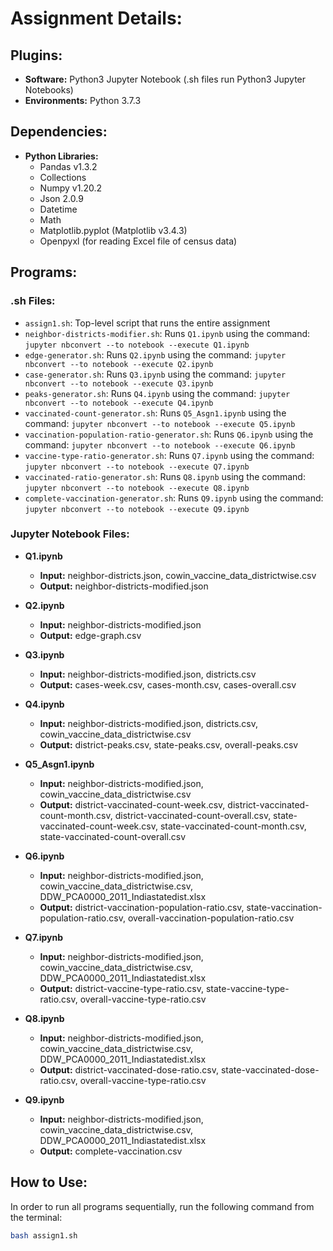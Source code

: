 # **Assignment Details:**

## **Plugins:**
- **Software:** Python3 Jupyter Notebook (.sh files run Python3 Jupyter Notebooks)
- **Environments:** Python 3.7.3

## **Dependencies:**
- **Python Libraries:**
  - Pandas v1.3.2
  - Collections
  - Numpy v1.20.2
  - Json 2.0.9
  - Datetime
  - Math
  - Matplotlib.pyplot (Matplotlib v3.4.3)
  - Openpyxl (for reading Excel file of census data)

## **Programs:**
### **.sh Files:**
- `assign1.sh`: Top-level script that runs the entire assignment
- `neighbor-districts-modifier.sh`: Runs `Q1.ipynb` using the command: `jupyter nbconvert --to notebook --execute Q1.ipynb`
- `edge-generator.sh`: Runs `Q2.ipynb` using the command: `jupyter nbconvert --to notebook --execute Q2.ipynb`
- `case-generator.sh`: Runs `Q3.ipynb` using the command: `jupyter nbconvert --to notebook --execute Q3.ipynb`
- `peaks-generator.sh`: Runs `Q4.ipynb` using the command: `jupyter nbconvert --to notebook --execute Q4.ipynb`
- `vaccinated-count-generator.sh`: Runs `Q5_Asgn1.ipynb` using the command: `jupyter nbconvert --to notebook --execute Q5.ipynb`
- `vaccination-population-ratio-generator.sh`: Runs `Q6.ipynb` using the command: `jupyter nbconvert --to notebook --execute Q6.ipynb`
- `vaccine-type-ratio-generator.sh`: Runs `Q7.ipynb` using the command: `jupyter nbconvert --to notebook --execute Q7.ipynb`
- `vaccinated-ratio-generator.sh`: Runs `Q8.ipynb` using the command: `jupyter nbconvert --to notebook --execute Q8.ipynb`
- `complete-vaccination-generator.sh`: Runs `Q9.ipynb` using the command: `jupyter nbconvert --to notebook --execute Q9.ipynb`

### **Jupyter Notebook Files:**
- **Q1.ipynb**
  - **Input:** neighbor-districts.json, cowin_vaccine_data_districtwise.csv
  - **Output:** neighbor-districts-modified.json

- **Q2.ipynb**
  - **Input:** neighbor-districts-modified.json
  - **Output:** edge-graph.csv

- **Q3.ipynb**
  - **Input:** neighbor-districts-modified.json, districts.csv
  - **Output:** cases-week.csv, cases-month.csv, cases-overall.csv

- **Q4.ipynb**
  - **Input:** neighbor-districts-modified.json, districts.csv, cowin_vaccine_data_districtwise.csv
  - **Output:** district-peaks.csv, state-peaks.csv, overall-peaks.csv

- **Q5_Asgn1.ipynb**
  - **Input:** neighbor-districts-modified.json, cowin_vaccine_data_districtwise.csv
  - **Output:** district-vaccinated-count-week.csv, district-vaccinated-count-month.csv,
	district-vaccinated-count-overall.csv, state-vaccinated-count-week.csv, 
	state-vaccinated-count-month.csv, state-vaccinated-count-overall.csv

- **Q6.ipynb**
  - **Input:** neighbor-districts-modified.json, cowin_vaccine_data_districtwise.csv,
	DDW_PCA0000_2011_Indiastatedist.xlsx
  - **Output:** district-vaccination-population-ratio.csv, state-vaccination-population-ratio.csv,
	overall-vaccination-population-ratio.csv

- **Q7.ipynb**
  - **Input:** neighbor-districts-modified.json, cowin_vaccine_data_districtwise.csv,
	DDW_PCA0000_2011_Indiastatedist.xlsx
  - **Output:** district-vaccine-type-ratio.csv, state-vaccine-type-ratio.csv,
	overall-vaccine-type-ratio.csv

- **Q8.ipynb**
  - **Input:** neighbor-districts-modified.json, cowin_vaccine_data_districtwise.csv,
	DDW_PCA0000_2011_Indiastatedist.xlsx
  - **Output:** district-vaccinated-dose-ratio.csv, state-vaccinated-dose-ratio.csv,
	overall-vaccine-type-ratio.csv

- **Q9.ipynb**
  - **Input:** neighbor-districts-modified.json, cowin_vaccine_data_districtwise.csv,
	DDW_PCA0000_2011_Indiastatedist.xlsx
  - **Output:** complete-vaccination.csv

## **How to Use:**
In order to run all programs sequentially, run the following command from the terminal:
```bash
bash assign1.sh
```
